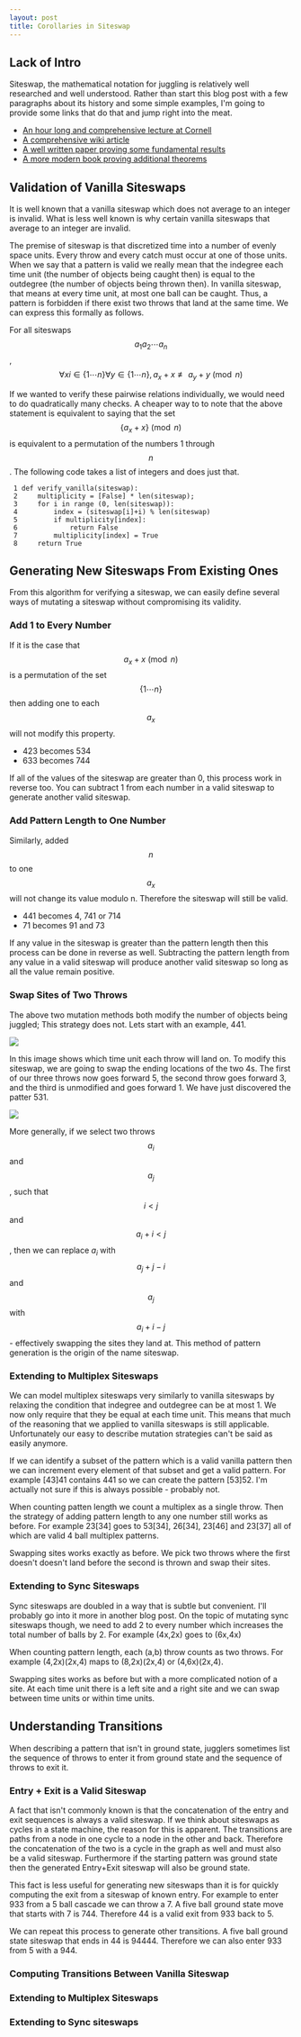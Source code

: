 ```yaml
---
layout: post
title: Corollaries in Siteswap
---
```


## Lack of Intro
Siteswap, the mathematical notation for juggling is relatively well researched
and well understood. Rather than start this blog post with a few paragraphs
about its history and some simple examples, I'm going to provide some links that
do that and jump right into the meat.

 - [An hour long and comprehensive lecture at Cornell](https://www.youtube.com/watch?v=38rf9FLhl-8)
 - [A comprehensive wiki article](http://juggle.wikia.com/wiki/Siteswap)
 - [A well written paper proving some fundamental results](http://www.math.ucsd.edu/~ronspubs/94_01_juggling.pdf)
 - [A more modern book proving additional theorems](http://www.amazon.com/gp/product/0387955135?psc=1&redirect=true&ref_=od_aui_detailpages00)

## Validation of Vanilla Siteswaps
It is well known that a vanilla siteswap which does not average to an integer is
invalid. What is less well known is why certain vanilla siteswaps that average
to an integer are invalid. 

The premise of siteswap is that discretized time into a number of evenly space
units. Every throw and every catch must occur at one of those units. When we say
that a pattern is valid we really mean that the indegree each time unit (the
number of objects being caught then) is equal to the outdegree (the number of
objects being thrown then).  In vanilla siteswap, that means at every time unit,
at most one ball can be caught. Thus, a pattern is forbidden if there exist two
throws that land at the same time. We can express this formally as follows.

For all siteswaps $$a_1 a_2 \cdots a_n$$,
$$ \forall xi \in \{1 \cdots n\} \forall y \in \{1 \cdots n\},  a_x + x \not
\equiv a_y + y \pmod n$$

If we wanted to verify these pairwise relations individually, we would need to
do quadratically many checks. A cheaper way to to note that the above statement
is equivalent to saying that the set $$\{a_x + x\} \pmod n $$ is equivalent to a
permutation of the numbers 1 through $$n$$. The following code takes a list of
integers and does just that.

     1 def verify_vanilla(siteswap):
     2     multiplicity = [False] * len(siteswap);
     3     for i in range (0, len(siteswap)):
     4         index = (siteswap[i]+i) % len(siteswap)
     5         if multiplicity[index]:
     6             return False
     7         multiplicity[index] = True
     8     return True

## Generating New Siteswaps From Existing Ones
From this algorithm for verifying a siteswap, we can easily define several ways
of mutating a siteswap without compromising its validity.

### Add 1 to Every Number
If it is the case that $${a_x + x} \pmod n $$ is a permutation of the set $$\{1
\cdots n\}$$ then adding one to each $$a_x$$ will not modify this property.

 - 423 becomes 534
 - 633 becomes 744

If all of the values of the siteswap are greater than 0, this process work in
reverse too. You can subtract 1 from each number in a valid siteswap to generate
another valid siteswap.

### Add Pattern Length to One Number
Similarly, added $$n$$ to one $$a_x$$ will not change its value modulo n.
Therefore the siteswap will still be valid.

 - 441 becomes 4, 741 or 714
 - 71 becomes 91 and 73

If any value in the siteswap is greater than the pattern length then this
process can be done in reverse as well. Subtracting the pattern length from any
value in a valid siteswap will produce another valid siteswap so long as all the
value remain positive.

### Swap Sites of Two Throws
The above two mutation methods both modify the number of objects being juggled;
This strategy does not. Lets start with an example, 441. 

<img src="/images/Siteswap/441_end_locations.png" style="max-height: 400px">

In this image shows which time unit each throw will land on. To modify this
siteswap, we are going to swap the ending locations of the two 4s. The first of
our three throws now goes forward 5, the second throw goes forward 3, and the
third is unmodified and goes forward 1. We have just discovered the patter 531.

<img src="/images/Siteswap/531_end_locations.png" style="max-height: 400px">

More generally, if we select two throws $$a_i$$ and $$a_j$$, such that $$i < j$$
and $$a_i + i < j$$, then we can replace $a_i$ with $$a_j + j - i$$ and $$a_j$$
with $$a_i + i - j$$ - effectively swapping the sites they land at.  This method
of pattern generation is the origin of the name siteswap.

### Extending to Multiplex Siteswaps
We can model multiplex siteswaps very similarly to vanilla siteswaps by relaxing
the condition that indegree and outdegree can be at most 1. We now only require
that they be equal at each time unit. This means that much of the reasoning that
we applied to vanilla siteswaps is still applicable. Unfortunately our easy to
describe mutation strategies can't be said as easily anymore.

If we can identify a subset of the pattern which is a valid vanilla pattern then
we can increment every element of that subset and get a valid pattern.  For
example [43]41 contains 441 so we can create the pattern [53]52.  I'm actually
not sure if this is always possible - probably not.

When counting patten length we count a multiplex as a single throw. Then the
strategy of adding pattern length to any one number still works as before.  For
example 23[34] goes to 53[34], 26[34], 23[46] and 23[37] all of which are valid
4 ball multiplex patterns.

Swapping sites works exactly as before. We pick two throws where the first
doesn't doesn't land before the second is thrown and swap their sites.

### Extending to Sync Siteswaps
Sync siteswaps are doubled in a way that is subtle but convenient. I'll probably
go into it more in another blog post. On the topic of mutating sync siteswaps
though, we need to add 2 to every number which increases the total number of
balls by 2. For example (4x,2x) goes to (6x,4x)

When counting pattern length, each (a,b) throw counts as two throws. For example
(4,2x)(2x,4) maps to (8,2x)(2x,4) or (4,6x)(2x,4).

Swapping sites works as before but with a more complicated notion of a site. At
each time unit there is a left site and a right site and we can swap between
time units or within time units.

## Understanding Transitions
When describing a pattern that isn't in ground state, jugglers sometimes list
the sequence of throws to enter it from ground state and the sequence of throws
to exit it.

### Entry + Exit is a Valid Siteswap
A fact that isn't commonly known is that the concatenation of the entry and exit
sequences is always a valid siteswap. If we think about siteswaps as cycles in a
state machine, the reason for this is apparent. The transitions are paths from a
node in one cycle to a node in the other and back.  Therefore the concatenation
of the two is a cycle in the graph as well and must also be a valid siteswap.
Furthermore if the starting pattern was ground state then the generated
Entry+Exit siteswap will also be ground state.

This fact is less useful for generating new siteswaps than it is for quickly
computing the exit from a siteswap of known entry. For example to enter 933 from
a 5 ball cascade we can throw a 7.  A five ball ground state move that starts
with 7 is 744.  Therefore 44 is a valid exit from 933 back to 5.

We can repeat this process to generate other transitions. A five ball ground
state siteswap that ends in 44 is 94444.  Therefore we can also enter 933 from 5
with a 944.

### Computing Transitions Between Vanilla Siteswap

### Extending to Multiplex Siteswaps

### Extending to Sync siteswaps
